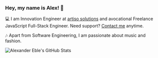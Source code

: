 ### Hey, my name is Alex! :wave:

:computer: I am Innovation Engineer at [artiso solutions](https://www.artiso.com) and avocational Freelance JavaScript Full-Stack Engineer. Need support? [Contact me](https://alex-eble.de/en/contact) anytime.

:notes: Apart from Software Engineering, I am passionate about music and fashion.

![Alexander Eble's GitHub Stats](https://github-readme-stats.vercel.app/api?username=alexanderdavide&theme=react&count_private=true&show_icons=true)
